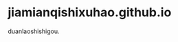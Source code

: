 # jiamianqishixuhao.github.io
<html>
  <head>
    <title>This is my first web.</title>
  </head>
  <body>
    <p>duanlaoshishigou.</p>
  </body>
</html>
